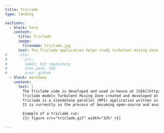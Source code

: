 ```yaml
---
title: Triclade
type: landing

sections:
  - block: hero
    content:
      title: Triclade
      image:
        filename: triclade.jpg
      text: The Triclade application helps study turbulent mixing zone at fluids interface.
#      cta:
#        url:
#        label: Git repository
#        icon_pack: fab
#        icon: github    
  - block: markdown
    content:
      text: |
        The Triclade code is developed and used in-house at [CEA](https://www.cea.fr), nationnaly with the [ISAE](https://groupe-isae.fr/), an internationnaly within the Ɵ-Group collaboration. It deals with the turbulent mixing phenomenon, typically found in various fields, such as Astrophysics, Geophysics, or Inertial Confinement Fusion.
        Triclade models Turbulent Mixing Zone created and developed at fluids interface from shocks, expansions, accelerations, etc. in a highly compressible environment. It solves Navier-Stokes equations on a structured Cartesian mesh using various "Shock-capturing" numerical schemes.        
        Triclade is a standalone parallel (MPI) application written in C++ (100 kloc).
        It is currently in the process of becoming open-source and available on GitHub.

        Example of a triclade run:
        {{< figure src="triclade.gif" width="33%" >}}
        
---
```

